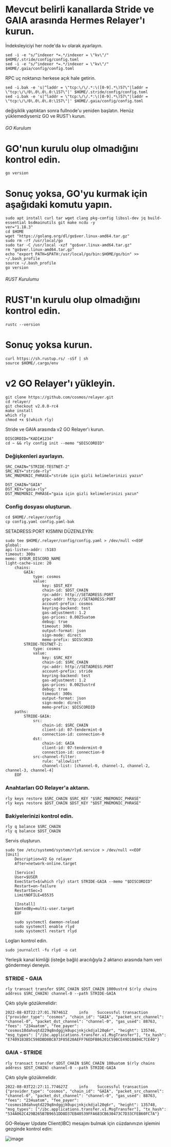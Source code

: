 # Mevcut belirli kanallarda Stride ve GAIA arasında Hermes Relayer'ı kurun.

İndeksleyiciyi her node'da `kv` olarak ayarlayın.
```
sed -i -e "s/^indexer *=.*/indexer = \"kv\"/" $HOME/.stride/config/config.toml
sed -i -e "s/^indexer *=.*/indexer = \"kv\"/" $HOME/.gaia/config/config.toml  
```            
            
 RPC uç noktanızı herkese açık hale getirin.
```
sed -i.bak -e 's|^laddr = \"tcp:\/\/.*:\([0-9].*\)57\"|laddr = \"tcp:\/\/0\.0\.0\.0:\157\"|' $HOME/.stride/config/config.toml  
sed -i.bak -e 's|^laddr = \"tcp:\/\/.*:\([0-9].*\)57\"|laddr = \"tcp:\/\/0\.0\.0\.0:\157\"|' $HOME/.gaia/config/config.toml  
```            
                
değişiklik yaptıktan sonra fullnode'u yeniden başlatın.
Henüz yüklemediyseniz GO ve RUST'ı kurun.
    
###### GO Kurulum
# GO'nun kurulu olup olmadığını kontrol edin.
```
go version
```       

# Sonuç yoksa, GO'yu kurmak için aşağıdaki komutu yapın.
```
sudo apt install curl tar wget clang pkg-config libssl-dev jq build-essential bsdmainutils git make ncdu -y
ver="1.18.3"
cd $HOME
wget "https://golang.org/dl/go$ver.linux-amd64.tar.gz"
sudo rm -rf /usr/local/go
sudo tar -C /usr/local -xzf "go$ver.linux-amd64.tar.gz"
rm "go$ver.linux-amd64.tar.gz"
echo "export PATH=$PATH:/usr/local/go/bin:$HOME/go/bin" >> ~/.bash_profile
source ~/.bash_profile
go version
```

###### RUST Kurulumu
# RUST'ın kurulu olup olmadığını kontrol edin.
```
rustc --version
```            

# Sonuç yoksa kurun.
```
curl https://sh.rustup.rs/ -sSf | sh
source $HOME/.cargo/env
```

# v2 GO Relayer'ı yükleyin.
```
git clone https://github.com/cosmos/relayer.git
cd relayer/
git checkout v2.0.0-rc4
make install     
which rly
chmod +x $(which rly)
```

Stride ve GAIA arasında v2 GO Relayer'ı kurun.
```
DISCORDID="KADI#1234"
cd ~ && rly config init --memo "$DISCORDID"
```

### Değişkenleri ayarlayın.
```
SRC_CHAIN="STRIDE-TESTNET-2"
SRC_KEY="stride-rly"
SRC_MNEMONIC_PHRASE="stride için gizli kelimelerinizi yazın"
    
DST_CHAIN="GAIA"
DST_KEY="gaia-rly"
DST_MNEMONIC_PHRASE="gaia için gizli kelimelerinizi yazın"
```

### Config dosyası oluşturun.
```
cd $HOME/.relayer/config
cp config.yaml config.yaml-bak
```

SETADRESS:PORT KISMINI DÜZENLEYİN:
```
sudo tee $HOME/.relayer/config/config.yaml > /dev/null <<EOF
global:
api-listen-addr: :5183
timeout: 300s
memo: $YOUR_DISCORD_NAME
light-cache-size: 20
    chains:
        GAIA:
            type: cosmos
            value:
                key: $DST_KEY
                chain-id: $DST_CHAIN
                rpc-addr: http://SETADRESS:PORT
                grpc-addr: http://SETADRESS:PORT
                account-prefix: cosmos
                keyring-backend: test
                gas-adjustment: 1.2
                gas-prices: 0.0025uatom
                debug: true
                timeout: 300s
                output-format: json
                sign-mode: direct
                memo-prefix: $DISCORID
        STRIDE-TESTNET-2:
            type: cosmos
            value:
                key: $SRC_KEY
                chain-id: $SRC_CHAIN
                rpc-addr: http://SETADRESS:PORT
                account-prefix: stride
                keyring-backend: test
                gas-adjustment: 1.2
                gas-prices: 0.0025ustrd
                debug: true
                timeout: 300s
                output-format: json
                sign-mode: direct
                memo-prefix: $DISCORDID
    paths:
        STRIDE-GAIA:
            src:
                chain-id: $SRC_CHAIN
                client-id: 07-tendermint-0
                connection-id: connection-0
            dst:
                chain-id: GAIA
                client-id: 07-tendermint-0
                connection-id: connection-0
            src-channel-filter:
                rule: "allowlist"
                channel-list: [channel-0, channel-1, channel-2, channel-3, channel-4]	      
    EOF
```


### Anahtarları GO Relayer'a aktarın.
```
rly keys restore $SRC_CHAIN $SRC_KEY "$SRC_MNEMONIC_PHRASE"
rly keys restore $DST_CHAIN $DST_KEY "$DST_MNEMONIC_PHRASE"
```

### Bakiyelerinizi kontrol edin.
```
rly q balance $SRC_CHAIN
rly q balance $DST_CHAIN
```
    
Servis oluşturun.

```
sudo tee /etc/systemd/system/rlyd.service > /dev/null <<EOF
[Unit]
    Description=V2 Go relayer
    After=network-online.target
    
    [Service]
    User=$USER
    ExecStart=$(which rly) start STRIDE-GAIA --memo "$DISCORDID"
    Restart=on-failure
    RestartSec=3
    LimitNOFILE=65535
    
    [Install]
    WantedBy=multi-user.target
    EOF
    
    sudo systemctl daemon-reload
    sudo systemctl enable rlyd
    sudo systemctl restart rlyd
```
    
Logları kontrol edin.
```
sudo journalctl -fu rlyd -o cat
```
    
Yerleşik kanal kimliği (isteğe bağlı) aracılığıyla 2 aktarıcı arasında ham veri göndermeyi deneyin.
### STRIDE - GAIA
```
rly transact transfer $SRC_CHAIN $DST_CHAIN 1000ustrd $(rly chains address $SRC_CHAIN) channel-0 --path STRIDE-GAIA
```
Çıktı şöyle gözükmelidir:
```
2022-08-03T22:27:01.787461Z     info    Successful transaction  {"provider_type": "cosmos", "chain_id": "GAIA", "packet_src_channel": "channel-0", "packet_dst_channel": "channel-0", "gas_used": 88763, "fees": "234uatom", "fee_payer": "cosmos10dahvqtd229q8ndggjk0upcjnkjckdjal20q6r", "height": 135746, "msg_types": ["/ibc.applications.transfer.v1.MsgTransfer"], "tx_hash": "E7409183B5C598DBD8BC873F05E20AEFF76EDFB86201C598CE49D10A94C7CE40"}
```    
### GAIA - STRIDE
```
rly transact transfer $DST_CHAIN $SRC_CHAIN 100uatom $(rly chains address $DST_CHAIN) channel-0 --path STRIDE-GAIA
```

Çıktı şöyle gözükmelidir.
```
2022-08-03T22:27:11.774627Z     info    Successful transaction  {"provider_type": "cosmos", "chain_id": "GAIA", "packet_src_channel": "channel-0", "packet_dst_channel": "channel-0", "gas_used": 88763, "fees": "234uatom", "fee_payer": "cosmos10dahvqtd229q8ndggjk0upcjnkjckdjal20q6r", "height": 135748, "msg_types": ["/ibc.applications.transfer.v1.MsgTransfer"], "tx_hash": "534A062C429B265B7B9651DD8D37EB40539FFA683CB630473C7D33CFEB60FC7A"}
```
    
GO-Relayer Update Client(IBC) mesajını bulmak için cüzdanınızın işlemini gezginde kontrol edin:

![image](https://i.hizliresim.com/svuxkem.png)
